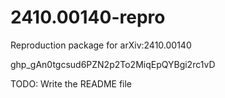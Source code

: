 # 2410.00140-repro
Reproduction package for arXiv:2410.00140


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


TODO: Write the README file
